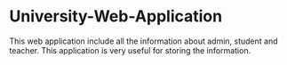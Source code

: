 # University-Web-Application
This web application include all the information about admin, student and teacher. This application is very useful for storing the information.
